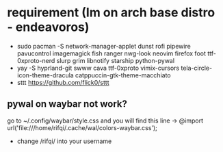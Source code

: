 # requirement (Im on arch base distro - endeavoros)
 - sudo pacman -S network-manager-applet dunst rofi pipewire pavucontrol imagemagick fish ranger nwg-look neovim firefox foot ttf-0xproto-nerd slurp grim libnotify starship python-pywal
 - yay -S hyprland-git swww cava ttf-0xproto vimix-cursors tela-circle-icon-theme-dracula catppuccin-gtk-theme-macchiato 
 - sttt https://github.com/flick0/sttt

## pywal on waybar not work?
go to ~/.config/waybar/style.css and you will find this line -> @import url('file:///home/rifqi/.cache/wal/colors-waybar.css');
- change /rifqi/ into your username
